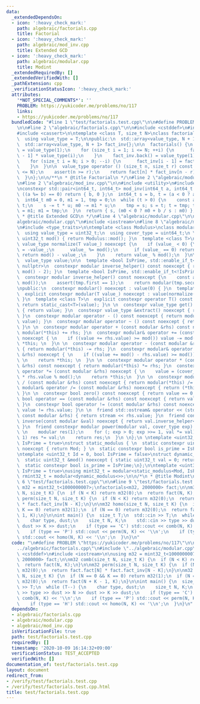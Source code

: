 ```yaml
---
data:
  _extendedDependsOn:
  - icon: ':heavy_check_mark:'
    path: algebraic/factorials.cpp
    title: Factorial
  - icon: ':heavy_check_mark:'
    path: algebraic/mod_inv.cpp
    title: Extended GCD
  - icon: ':heavy_check_mark:'
    path: algebraic/modular.cpp
    title: Modint
  _extendedRequiredBy: []
  _extendedVerifiedWith: []
  _pathExtension: cpp
  _verificationStatusIcon: ':heavy_check_mark:'
  attributes:
    '*NOT_SPECIAL_COMMENTS*': ''
    PROBLEM: https://yukicoder.me/problems/no/117
    links:
    - https://yukicoder.me/problems/no/117
  bundledCode: "#line 1 \"test/factorials.test.cpp\"\n\n#define PROBLEM \"https://yukicoder.me/problems/no/117\"\
    \n\n#line 2 \"algebraic/factorials.cpp\"\n\n#include <cstddef>\n#include <array>\n\
    #include <cassert>\n\ntemplate <class T, size_t N>\nclass factorials {\npublic:\n\
    \  using value_type = T;\n\npublic:\n  std::array<value_type, N + 1> fact{};\n\
    \  std::array<value_type, N + 1> fact_inv{};\n\n  factorials() {\n    fact.front()\
    \ = value_type(1);\n    for (size_t i = 1; i <= N; ++i) {\n      fact[i] = fact[i\
    \ - 1] * value_type(i);\n    }\n    fact_inv.back() = value_type(1) / fact.back();\n\
    \    for (size_t i = N; i > 0; --i) {\n      fact_inv[i - 1] = fact_inv[i] * value_type(i);\n\
    \    }\n  }\n\n  value_type operator () (size_t n, size_t r) const {\n    assert(n\
    \ <= N);\n    assert(n >= r);\n    return fact[n] * fact_inv[n - r] * fact_inv[r];\n\
    \  }\n};\n\n/**\n * @title Factorial\n */\n#line 2 \"algebraic/modular.cpp\"\n\
    \n#line 2 \"algebraic/mod_inv.cpp\"\n\n#include <utility>\n#include <cstdint>\n\
    \nconstexpr std::pair<int64_t, int64_t> mod_inv(int64_t a, int64_t b) {\n  if\
    \ ((a %= b) == 0) return { b, 0 };\n  int64_t s = b, t = (a < 0 ? a + b : a);\n\
    \  int64_t m0 = 0, m1 = 1, tmp = 0;\n  while (t > 0) {\n    const auto u = s /\
    \ t;\n    s -= t * u; m0 -= m1 * u;\n    tmp = s; s = t; t = tmp; tmp = m0; m0\
    \ = m1; m1 = tmp;\n  }\n  return { s, (m0 < 0 ? m0 + b / s : m0) };\n}\n\n/**\n\
    \ * @title Extended GCD\n */\n#line 4 \"algebraic/modular.cpp\"\n\n#line 6 \"\
    algebraic/modular.cpp\"\n#include <iostream>\n#line 8 \"algebraic/modular.cpp\"\
    \n#include <type_traits>\n\ntemplate <class Modulus>\nclass modular {\npublic:\n\
    \  using value_type = uint32_t;\n  using cover_type = uint64_t;\n \n  static constexpr\
    \ uint32_t mod() { return Modulus::mod(); }\n  template <class T>\n  static constexpr\
    \ value_type normalize(T value_) noexcept {\n    if (value_ < 0) {\n      value_\
    \ = -value_;\n      value_ %= mod();\n      if (value_ == 0) return 0;\n     \
    \ return mod() - value_;\n    }\n    return value_ % mod();\n  }\n\nprivate:\n\
    \  value_type value;\n\n  template <bool IsPrime, std::enable_if_t<IsPrime>* =\
    \ nullptr>\n  constexpr modular inverse_helper() const noexcept { return power(*this,\
    \ mod() - 2); }\n  template <bool IsPrime, std::enable_if_t<!IsPrime>* = nullptr>\n\
    \  constexpr modular inverse_helper() const noexcept {\n    const auto tmp = mod_inv(value,\
    \ mod());\n    assert(tmp.first == 1);\n    return modular(tmp.second);\n  }\n\
    \npublic:\n  constexpr modular() noexcept : value(0) { }\n  template <class T>\n\
    \  explicit constexpr modular(T value_) noexcept : value(normalize(value_)) {\
    \ }\n  template <class T>\n  explicit constexpr operator T() const noexcept {\
    \ return static_cast<T>(value); }\n \n  constexpr value_type get() const noexcept\
    \ { return value; }\n  constexpr value_type &extract() noexcept { return value;\
    \ }\n  constexpr modular operator - () const noexcept { return modular(mod() -\
    \ value); }\n  constexpr modular operator ~ () const noexcept { return inverse(*this);\
    \ }\n \n  constexpr modular operator + (const modular &rhs) const noexcept { return\
    \ modular(*this) += rhs; }\n  constexpr modular& operator += (const modular &rhs)\
    \ noexcept { \n    if ((value += rhs.value) >= mod()) value -= mod(); \n    return\
    \ *this; \n  }\n \n  constexpr modular operator - (const modular &rhs) const noexcept\
    \ { return modular(*this) -= rhs; }\n  constexpr modular& operator -= (const modular\
    \ &rhs) noexcept { \n    if ((value += mod() - rhs.value) >= mod()) value -= mod();\
    \ \n    return *this; \n  }\n \n  constexpr modular operator * (const modular\
    \ &rhs) const noexcept { return modular(*this) *= rhs; }\n  constexpr modular&\
    \ operator *= (const modular &rhs) noexcept { \n    value = (cover_type) value\
    \ * rhs.value % mod();\n    return *this;\n  }\n \n  constexpr modular operator\
    \ / (const modular &rhs) const noexcept { return modular(*this) /= rhs; }\n  constexpr\
    \ modular& operator /= (const modular &rhs) noexcept { return (*this) *= inverse(rhs);\
    \ }\n \n  constexpr bool zero() const noexcept { return value == 0; }\n  constexpr\
    \ bool operator == (const modular &rhs) const noexcept { return value == rhs.value;\
    \ }\n  constexpr bool operator != (const modular &rhs) const noexcept { return\
    \ value != rhs.value; }\n \n  friend std::ostream& operator << (std::ostream &stream,\
    \ const modular &rhs) { return stream << rhs.value; }\n  friend constexpr modular\
    \ inverse(const modular &val) noexcept { return val.inverse_helper<Modulus::is_prime>();\
    \ }\n  friend constexpr modular power(modular val, cover_type exp) noexcept {\
    \ \n    modular res(1);\n    for (; exp > 0; exp >>= 1, val *= val) if (exp &\
    \ 1) res *= val;\n    return res;\n  }\n \n};\n \ntemplate <uint32_t Mod, bool\
    \ IsPrime = true>\nstruct static_modulus { \n  static constexpr uint32_t mod()\
    \ noexcept { return Mod; } \n  static constexpr bool is_prime = IsPrime;\n};\n\
    \ntemplate <uint32_t Id = 0, bool IsPrime = false>\nstruct dynamic_modulus {\n\
    \  static uint32_t &mod() noexcept { static uint32_t val = 0; return val; }\n\
    \  static constexpr bool is_prime = IsPrime;\n};\n\ntemplate <uint32_t Mod, bool\
    \ IsPrime = true>\nusing mint32_t = modular<static_modulus<Mod, IsPrime>>;\nusing\
    \ rmint32_t = modular<dynamic_modulus<>>;\n\n/*\n * @title Modint\n */\n#line\
    \ 6 \"test/factorials.test.cpp\"\n\n#line 9 \"test/factorials.test.cpp\"\n\nusing\
    \ m32 = mint32_t<1000000007>;\nfactorials<m32, 2000000> fact;\n\nm32 comb(size_t\
    \ N, size_t K) {\n  if (N < K) return m32(0);\n  return fact(N, K);\n}\n\nm32\
    \ perm(size_t N, size_t K) {\n  if (N < K) return m32(0);\n  return fact.fact[N]\
    \ * fact.fact_inv[N - K];\n}\n\nm32 homo(size_t N, size_t K) {\n  if (N == 0 &&\
    \ K == 0) return m32(1);\n  if (N == 0) return m32(0);\n  return fact(N + K -\
    \ 1, K);\n}\n\nint main() {\n  size_t T;\n  std::cin >> T;\n  while (T--) {\n\
    \    char type, dust;\n    size_t N, K;\n    std::cin >> type >> dust >> N >>\
    \ dust >> K >> dust;\n    if (type == 'C') std::cout << comb(N, K) << '\\n';\n\
    \    if (type == 'P') std::cout << perm(N, K) << '\\n';\n    if (type == 'H')\
    \ std::cout << homo(N, K) << '\\n';\n  }\n}\n"
  code: "\n#define PROBLEM \"https://yukicoder.me/problems/no/117\"\n\n#include \"\
    ../algebraic/factorials.cpp\"\n#include \"../algebraic/modular.cpp\"\n\n#include\
    \ <cstddef>\n#include <iostream>\n\nusing m32 = mint32_t<1000000007>;\nfactorials<m32,\
    \ 2000000> fact;\n\nm32 comb(size_t N, size_t K) {\n  if (N < K) return m32(0);\n\
    \  return fact(N, K);\n}\n\nm32 perm(size_t N, size_t K) {\n  if (N < K) return\
    \ m32(0);\n  return fact.fact[N] * fact.fact_inv[N - K];\n}\n\nm32 homo(size_t\
    \ N, size_t K) {\n  if (N == 0 && K == 0) return m32(1);\n  if (N == 0) return\
    \ m32(0);\n  return fact(N + K - 1, K);\n}\n\nint main() {\n  size_t T;\n  std::cin\
    \ >> T;\n  while (T--) {\n    char type, dust;\n    size_t N, K;\n    std::cin\
    \ >> type >> dust >> N >> dust >> K >> dust;\n    if (type == 'C') std::cout <<\
    \ comb(N, K) << '\\n';\n    if (type == 'P') std::cout << perm(N, K) << '\\n';\n\
    \    if (type == 'H') std::cout << homo(N, K) << '\\n';\n  }\n}\n"
  dependsOn:
  - algebraic/factorials.cpp
  - algebraic/modular.cpp
  - algebraic/mod_inv.cpp
  isVerificationFile: true
  path: test/factorials.test.cpp
  requiredBy: []
  timestamp: '2020-10-09 16:14:32+09:00'
  verificationStatus: TEST_ACCEPTED
  verifiedWith: []
documentation_of: test/factorials.test.cpp
layout: document
redirect_from:
- /verify/test/factorials.test.cpp
- /verify/test/factorials.test.cpp.html
title: test/factorials.test.cpp
---
```

